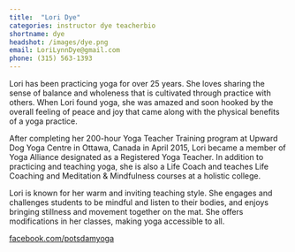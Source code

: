 ```yaml
---
title:  "Lori Dye"
categories: instructor dye teacherbio
shortname: dye
headshot: /images/dye.png
email: LoriLynnDye@gmail.com
phone: (315) 563-1393
---
```

Lori has been practicing yoga for over 25 years. She loves sharing the sense of balance and wholeness that is cultivated through practice with others. When Lori found yoga, she was amazed and soon hooked by the overall feeling of peace and joy that came along with the physical benefits of a yoga practice.

After completing her 200-hour Yoga Teacher Training program at Upward Dog Yoga Centre in Ottawa, Canada in April 2015, Lori became a member of Yoga Alliance designated as a Registered Yoga Teacher. In addition to practicing and teaching yoga, she is also a Life Coach and teaches Life Coaching and Meditation & Mindfulness courses at a holistic college.

Lori is known for her warm and inviting teaching style. She engages and challenges students to be mindful and listen to their bodies, and enjoys bringing stillness and movement together on the mat. She offers modifications in her classes, making yoga accessible to all.

<a href="https://facebook.com/potsdamyoga">facebook.com/potsdamyoga</a>
